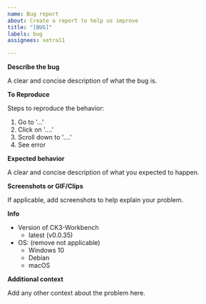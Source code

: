 ```yaml
---
name: Bug report
about: Create a report to help us improve
title: "[BUG]"
labels: bug
assignees: xetra11

---
```


**Describe the bug**

A clear and concise description of what the bug is.

**To Reproduce**

Steps to reproduce the behavior:
1. Go to '...'
2. Click on '....'
3. Scroll down to '....'
4. See error

**Expected behavior**

A clear and concise description of what you expected to happen.

**Screenshots or GIF/Clips**

If applicable, add screenshots to help explain your problem.

**Info**
- Version of CK3-Workbench
   - latest (v0.0.35)
- OS: (remove not applicable)
   - Windows 10
   - Debian   
   - macOS

**Additional context**

Add any other context about the problem here.
